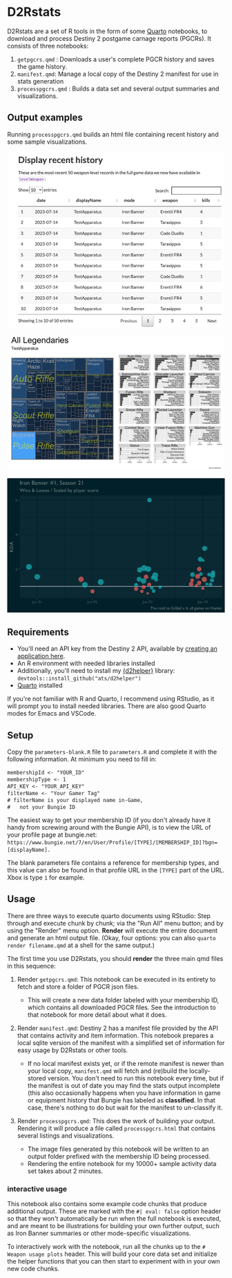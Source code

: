 # D2Rstats

D2Rstats are a set of R tools in the form of some [Quarto](https://quarto.org) notebooks, to download and process Destiny 2 postgame carnage reports (PGCRs). It consists of three notebooks:

1.  `getpgcrs.qmd` : Downloads a user's complete PGCR history and saves the game history.
2.  `manifest.qmd`: Manage a local copy of the Destiny 2 manifest for use in stats generation
3.  `processpgcrs.qmd` : Builds a data set and several output summaries and visualizations.

## Output examples

Running `processpgcrs.qmd` builds an html file containing recent history and some sample visualizations.

![Recent match history](images/D2Rstats-recent_matches.png)

![All legendary weapon usage](images/D2Rstats-all_legendaries.png)

![A more customized Iron Banner history example](images/D2Rstats-iron_banner_example.png)

## Requirements

-   You'll need an API key from the Destiny 2 API, available by [creating an application here](https://www.bungie.net/en/Application).
-   An R environment with needed libraries installed
-   Additionally, you'll need to install my [{d2helper}](https://github.com/ats/d2helper) library: `devtools::install_github("ats/d2helper")`
-   [Quarto](https://quarto.org) installed

If you're not familiar with R and Quarto, I recommend using RStudio, as it will prompt you to install needed libraries. There are also good Quarto modes for Emacs and VSCode.

## Setup

Copy the `parameters-blank.R` file to `parameters.R` and complete it with the following information. At minimum you need to fill in:

```         
membershipId <- "YOUR_ID"
membershipType <- 1
API_KEY <- "YOUR_API_KEY"
filterName <- "Your Gamer Tag"
# filterName is your displayed name in-Game,
#   not your Bungie ID
```

The easiest way to get your membership ID (if you don't already have it handy from screwing around with the Bungie API), is to view the URL of your profile page at bungie.net: `https://www.bungie.net/7/en/User/Profile/[TYPE]/[MEMBERSHIP_ID]?bgn=[displayName].`

The blank parameters file contains a reference for membership types, and this value can also be found in that profile URL in the `[TYPE]` part of the URL. Xbox is type `1` for example.

## Usage

There are three ways to execute quarto documents using RStudio: Step through and execute chunk by chunk; via the "Run All" menu button; and by using the "Render" menu option. **Render** will execute the entire document and generate an html output file. (Okay, four options: you can also `quarto render filename.qmd` at a shell for the same output.)

The first time you use D2Rstats, you should **render** the three main qmd files in this sequence:

1.  Render `getpgcrs.qmd`: This notebook can be executed in its entirety to fetch and store a folder of PGCR json files.

    -   This will create a new data folder labeled with your membership ID, which contains all downloaded PGCR files. See the introduction to that notebook for more detail about what it does.

2.  Render `manifest.qmd`: Destiny 2 has a manifest file provided by the API that contains activity and item information. This notebook prepares a local sqlite version of the manifest with a simplified set of information for easy usage by D2Rstats or other tools.

    -   If no local manifest exists yet, or if the remote manifest is newer than your local copy, `manifest.qmd` will fetch and (re)build the locally-stored version. You don't need to run this notebook every time, but if the manifest is out of date you may find the stats output incomplete (this also occasionally happens when you have information in game or equipment history that Bungie has labeled as **classified**. In that case, there's nothing to do but wait for the manifest to un-classify it.

3.  Render `processpgcrs.qmd`: This does the work of building your output. Rendering it will produce a file called `processpgcrs.html` that contains several listings and visualizations. 
    - The image files generated by this notebook will be written to an output folder prefixed with the membership ID being processed. 
    - Rendering the entire notebook for my 10000+ sample activity data set takes about 2 minutes.


### interactive usage 

This notebook also contains some example code chunks that produce additional output. These are marked with the `#| eval: false` option header so that they won't automatically be run when the full notebook is executed, and are meant to be illustrations for building your own further output, such as Iron Banner summaries or other mode-specific visualizations. 

To interactively work with the notebook, run all the chunks up to the `# Weapon usage plots` header. This will build your core data set and initialize the helper functions that you can then start to experiment with in your own new code chunks. 

